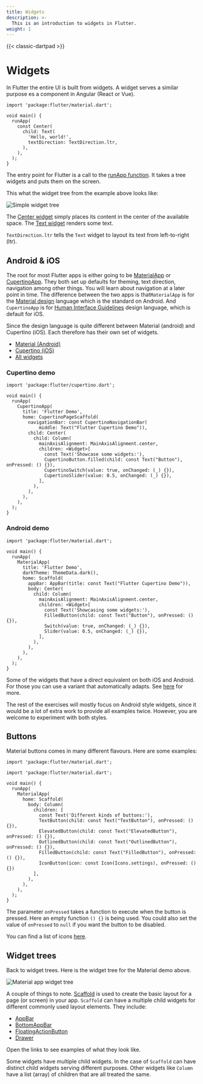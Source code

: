 ```yaml
---
title: Widgets
description: >-
  This is an introduction to widgets in Flutter.
weight: 1
---
```


{{< classic-dartpad >}}

# Widgets

In Flutter the entire UI is built from widgets.
A widget serves a similar purpose es a component in Angular (React or Vue).

```run-dartpad:theme-dark:mode-flutter:run-false:width-100%:height-340px:split-60
import 'package:flutter/material.dart';

void main() {
  runApp(
    const Center(
      child: Text(
        'Hello, world!',
        textDirection: TextDirection.ltr,
      ),
    ),
  );
}
```

The entry point for Flutter is a call to the [runApp function](https://api.flutter.dev/flutter/widgets/runApp.html).
It takes a tree widgets and puts them on the screen.

This what the widget tree from the example above looks like:

![Simple widget tree](images/simple_app.drawio.svg)

The [Center widget](https://api.flutter.dev/flutter/widgets/Center-class.html)
simply places its content in the center of the available space.
The [Text widget](https://api.flutter.dev/flutter/widgets/Text-class.html) renders some text.

`TextDirection.ltr` tells the `Text` widget to layout its text from left-to-right (ltr).

## Android & iOS

The root for most Flutter apps is either going to be [MaterialApp](https://api.flutter.dev/flutter/material/MaterialApp-class.html) or [CupertinoApp](https://api.flutter.dev/flutter/cupertino/CupertinoApp-class.html).
They both set up defaults for theming, text direction, navigation among other things.
You will learn about navigation at a later point in time.
The difference between the two apps is that`MaterialApp` is for the [Material design](https://m3.material.io/) language which is the standard on Android.
And `CupertinoApp` is for [Human Interface Guidelines](https://developer.apple.com/design/human-interface-guidelines/) design language, which is default for iOS.

Since the design language is quite different between Material (android) and Cupertino (iOS).
Each therefore has their own set of widgets.

- [Material (Android)](https://docs.flutter.dev/ui/widgets/material)
- [Cupertino (iOS)](https://docs.flutter.dev/ui/widgets/cupertino)
- [All widgets](https://docs.flutter.dev/reference/widgets)

### Cupertino demo

```run-dartpad:theme-dark:mode-flutter:run-false:width-100%:height-600px:split-60
import 'package:flutter/cupertino.dart';

void main() {
  runApp(
    CupertinoApp(
      title: 'Flutter Demo',
      home: CupertinoPageScaffold(
        navigationBar: const CupertinoNavigationBar(
            middle: Text("Flutter Cupertino Demo")),
        child: Center(
          child: Column(
            mainAxisAlignment: MainAxisAlignment.center,
            children: <Widget>[
              const Text('Showcase some widgets:'),
              CupertinoButton.filled(child: const Text("Button"), onPressed: () {}),
              CupertinoSwitch(value: true, onChanged: (_) {}),
              CupertinoSlider(value: 0.5, onChanged: (_) {}),
            ],
          ),
        ),
      ),
    ),
  );
}
```

### Android demo

```run-dartpad:theme-dark:mode-flutter:run-false:width-100%:height-600px:split-60
import 'package:flutter/material.dart';

void main() {
  runApp(
    MaterialApp(
      title: 'Flutter Demo',
      darkTheme: ThemeData.dark(),
      home: Scaffold(
        appBar: AppBar(title: const Text("Flutter Cupertino Demo")),
        body: Center(
          child: Column(
            mainAxisAlignment: MainAxisAlignment.center,
            children: <Widget>[
              const Text('Showcasing some widgets:'),
              FilledButton(child: const Text("Button"), onPressed: () {}),
              Switch(value: true, onChanged: (_) {}),
              Slider(value: 0.5, onChanged: (_) {}),
            ],
          ),
        ),
      ),
    ),
  );
}
```

Some of the widgets that have a direct equivalent on both iOS and Android.
For those you can use a variant that automatically adapts.
See [here](https://docs.flutter.dev/platform-integration/platform-adaptations#widgets-with-adaptive-constructors) for more.

The rest of the exercises will mostly focus on Android style widgets, since it
would be a lot of extra work to provide all examples twice.
However, you are welcome to experiment with both styles.

## Buttons

Material buttons comes in many different flavours.
Here are some examples:

`import 'package:flutter/material.dart';`

```run-dartpad:theme-dark:mode-flutter:run-false:width-100%:height-500px:split-70
import 'package:flutter/material.dart';

void main() {
  runApp(
    MaterialApp(
      home: Scaffold(
        body: Column(
          children: [
            const Text('Different kinds of buttons:'),
            TextButton(child: const Text("TextButton"), onPressed: () {}),
            ElevatedButton(child: const Text("ElevatedButton"), onPressed: () {}),
            OutlinedButton(child: const Text("OutlinedButton"), onPressed: () {}),
            FilledButton(child: const Text("FilledButton"), onPressed: () {}),
            IconButton(icon: const Icon(Icons.settings), onPressed: () {})
          ],
        ),
      ),
    ),
  );
}
```

The parameter `onPressed` takes a function to execute when the button is pressed.
Here an empty function `() {}` is being used.
You could also set the value of `onPressed` to `null` if you want the button to
be disabled.

You can find a list of icons [here](https://fonts.google.com/icons?icon.platform=flutter).

## Widget trees

Back to widget trees.
Here is the widget tree for the Material demo above.

![Material app widget tree](images/material_demo.drawio.svg)

A couple of things to note.
[Scaffold](https://api.flutter.dev/flutter/material/Scaffold-class.html) is
used to create the basic layout for a page (or screen) in your app.
`Scaffold` can have a multiple child widgets for different commonly used layout elements.
They include:

- [AppBar](https://api.flutter.dev/flutter/material/AppBar-class.html)
- [BottomAppBar](https://api.flutter.dev/flutter/material/BottomAppBar-class.html)
- [FloatingActionButton](https://api.flutter.dev/flutter/material/FloatingActionButton-class.html)
- [Drawer](https://api.flutter.dev/flutter/material/Drawer-class.html)

Open the links to see examples of what they look like.

Some widgets have multiple child widgets.
In the case of `Scaffold` can have distinct child widgets serving different purposes.
Other widgets like `Column` have a list (array) of children that are all treated the same.
